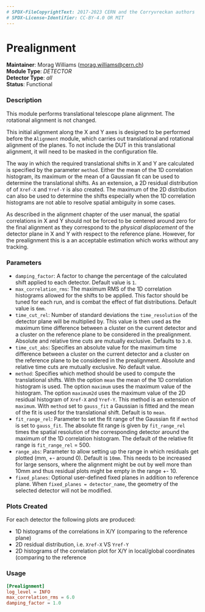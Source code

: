 ```yaml
---
# SPDX-FileCopyrightText: 2017-2023 CERN and the Corryvreckan authors
# SPDX-License-Identifier: CC-BY-4.0 OR MIT
---
```

# Prealignment
**Maintainer**: Morag Williams (<morag.williams@cern.ch>)   
**Module Type**: *DETECTOR*  
**Detector Type**: *all*  
**Status**: Functional   

### Description
This module performs translational telescope plane alignment. The rotational alignment is not changed.

This initial alignment along the X and Y axes is designed to be performed before the `Alignment` module, which carries out translational and rotational alignment of the planes. To not include the DUT in this translational alignment, it will need to be masked in the configuration file.

The way in which the required translational shifts in X and Y are calculated is specified by the parameter `method`.
Either the mean of the 1D correlation histogram, its maximum or the mean of a Gaussian fit can be used to determine the translational shifts. As an extension, a 2D residual distribution of of `Xref-X` and `Yref-Y` is also created. The maximum of the 2D distribution can also be used to determine the shifts especially when the 1D correlation histograms are not able to resolve spatial ambiguity in some cases. 

As described in the alignment chapter of the user manual, the spatial correlations in X and Y should not be forced to be centered around zero for the final alignment as they correspond to the *physical displacement* of the detector plane in X and Y with respect to the reference plane.
However, for the prealignment this is a an acceptable estimation which works without any tracking.

### Parameters
* `damping_factor`: A factor to change the percentage of the calculated shift applied to each detector. Default value is `1`.
* `max_correlation_rms`: The maximum RMS of the 1D correlation histograms allowed for the shifts to be applied. This factor should be tuned for each run, and is combat the effect of flat distributions. Default value is `6mm`.
* `time_cut_rel`: Number of standard deviations the `time_resolution` of the detector plane will be multiplied by. This value is then used as the maximum time difference between a cluster on the current detector and a cluster on the reference plane to be considered in the prealignment. Absolute and relative time cuts are mutually exclusive. Defaults to `3.0`.
* `time_cut_abs`: Specifies an absolute value for the maximum time difference between a cluster on the current detector and a cluster on the reference plane to be considered in the prealignment. Absolute and relative time cuts are mutually exclusive. No default value.
* `method`: Specifies which method should be used to compute the translational shifts. With the option `mean` the mean of the 1D correlation histogram is used. The option `maximum` uses the maximum value of the histogram. The option `maximum2d` uses the maximum value of the 2D residual histogram of `Xref-X` and `Yref-Y`. This method is an extension of `maximum`. With `method` set to `gauss_fit` a Gaussian is fitted and the mean of the fit is used for the translational shift. Default is to `mean`. 
* `fit_range_rel`: Parameter to set the fit range of the Gaussian fit if `method` is set to `gauss_fit`. The absolute fit range is given by `fit_range_rel` times the spatial resolution of the corresponding detector around the maximum of the 1D correlation histogram. The default of the relative fit range is `fit_range_rel` = 500.
* `range_abs`: Parameter to allow setting up the range in which residuals get plotted (mm, +- around 0). Default is `10mm`. This needs to be increased for large sensors, where the alignment might be out by well more than 10mm and thus residual plots might be empty in the range +- 10.
* `fixed_planes`: Optional user-defined fixed planes in addition to reference plane. When `fixed_planes = detector_name`, the geometry of the selected detector will not be modified.

### Plots Created

For each detector the following plots are produced:

* 1D histograms of the correlations in X/Y (comparing to the reference plane)
* 2D residual distribution, i.e. `Xref-X` VS `Yref-Y`
* 2D histograms of the correlation plot for X/Y in local/global coordinates (comparing to the reference

### Usage
```toml
[Prealignment]
log_level = INFO
max_correlation_rms = 6.0
damping_factor = 1.0
```
